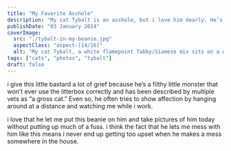 ```yaml
---
title: "My Favorite Asshole"
description: "My cat Tybalt is an asshole, but i love him dearly. He’s not great at being affectionate but he always wants to be around."
publishDate: "03 January 2024"
coverImage:
  src: "./tybalt-in-my-beanie.jpg"
  aspectClass: "aspect-[14/16]"
  alt: "My cat Tybalt, a white flamepoint Tabby/Siamese mix sits on a wooden platform while looking off to the side dejectedly while wearing a full-sized black skullcap beanie from Mr. S Leather that i placed on him moments ago."
tags: ["cats", "photos", "tybalt"]
draft: false
---
```


i give this little bastard a lot of grief because he’s a filthy little monster that won’t ever use the litterbox correctly and has been described by multiple vets as “a gross cat.” Even so, he often tries to show affection by hanging around at a distance and watching me while i work.

i love that he let me put this beanie on him and take pictures of him today without putting up much of a fuss. i think the fact that he lets me mess with him like this means i never end up getting too upset when he makes a mess somewhere in the house.
